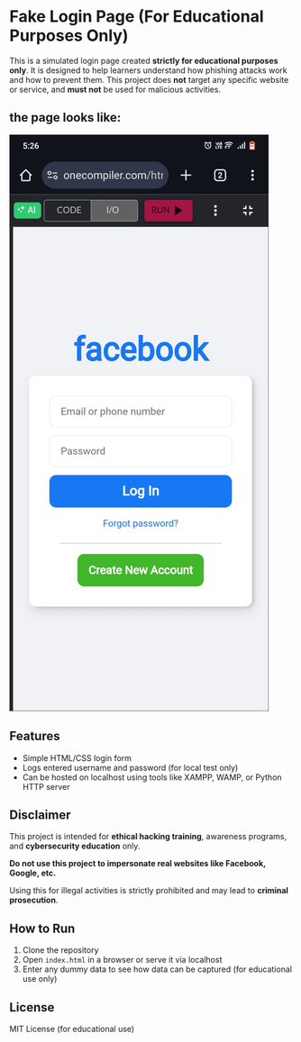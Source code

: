 # Fake Login Page (For Educational Purposes Only)

This is a simulated login page created **strictly for educational purposes only**. It is designed to help learners understand how phishing attacks work and how to prevent them. This project does **not** target any specific website or service, and **must not** be used for malicious activities.

## the page looks like:
![Example Preview](./example.png)

## Features
- Simple HTML/CSS login form
- Logs entered username and password (for local test only)
- Can be hosted on localhost using tools like XAMPP, WAMP, or Python HTTP server

## Disclaimer
This project is intended for **ethical hacking training**, awareness programs, and **cybersecurity education** only.

**Do not use this project to impersonate real websites like Facebook, Google, etc.**

Using this for illegal activities is strictly prohibited and may lead to **criminal prosecution**.

## How to Run
1. Clone the repository
2. Open `index.html` in a browser or serve it via localhost
3. Enter any dummy data to see how data can be captured (for educational use only)

## License
MIT License (for educational use)
